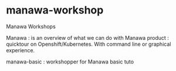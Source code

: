 # manawa-workshop
Manawa Workshops

Manawa : is an overview of what we can do with Manawa product : quicktour on Openshift/Kubernetes. With command line or graphical experience.

manawa-basic : workshopper for Manawa basic tuto
